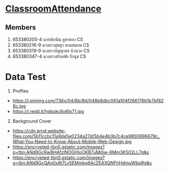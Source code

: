 # [ClassroomAttendance](https://pathanink.github.io/FinalProject/)

## Members
1. 653380205-4 นายปธานิน คูหาทอง CS
2. 653380216-9 นางสาวสุชญา พานสมภพ CS
3. 653380319-9 นางสาวกัญญาพร ผิวนวล CS
4. 653380347-4 นางสาวสร้อยฟ้า รักนุช CS

# Data Test
1. Proflies
- https://i.pinimg.com/736x/04/8b/8d/048b8dbc061a104f266176b1b7bf828c.jpg
- https://i.redd.it/hpbukc6o6lx71.jpg
  
2. Background Cover 
- https://cdn.prod.website-files.com/5b11ccbc11a9de5e0234a27d/5b4e4b3b7c4ce9850696679c_What-You-Need-to-Know-About-Mobile-Web-Design.jpg
- https://encrypted-tbn0.gstatic.com/images?q=tbn:ANd9GcRwBHAfzlNOGHIoOKB7uMdiw-6Mm3KS02LL7g&s
- https://encrypted-tbn0.gstatic.com/images?q=tbn:ANd9GcQAn0x8t7Ly5EMmkp6AcZEAXQNFhHdmuWbpRg&s
